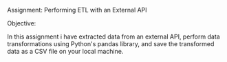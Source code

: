 Assignment: Performing ETL with an External API

Objective:

In this assignment i have extracted data from an external API, perform data transformations using Python's pandas library, and save the transformed data as a CSV file on your local machine.


